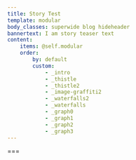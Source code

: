 ```yaml
---
title: Story Test
template: modular
body_classes: superwide blog hideheader
bannertext: I am story teaser text
content:
    items: @self.modular
    order:
        by: default
        custom:
            - _intro
            - _thistle
            - _thistle2
            - _image-graffiti2
            - _waterfalls2
            - _waterfalls
            - _graph0
            - _graph1
            - _graph2
            - _graph3
---
```


===